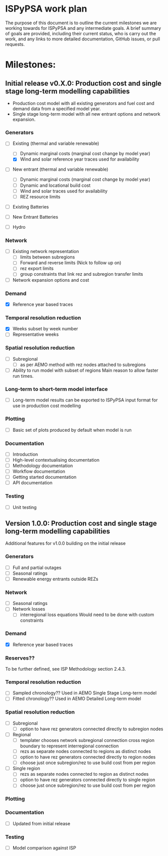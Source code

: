 # ISPyPSA work plan

The purpose of this document is to outline the current milestones we are working towards for ISPyPSA and any 
intermediate goals. A brief summary of goals are provided, including their current status, who is carry out the work,
and any links to more detailed documentation, GitHub issues, or pull requests.

# Milestones:

## Initial release v0.X.0: Production cost and single stage long-term modelling capabilities

- Production cost model with all existing generators and fuel cost and demand data from a specified model year.
- Single stage long-term model with all new entrant options and network expansion.

### Generators 

- [ ] Existing (thermal and variable renewable)
  - [ ] Dynamic marginal costs (marginal cost change by model year)
  - [x] Wind and solar reference year traces used for availability

- [ ] New entrant (thermal and variable renewable)
  - [ ] Dynamic marginal costs (marginal cost change by model year)
  - [ ] Dynamic and locational build cost
  - [ ] Wind and solar traces used for availability
  - [ ] REZ resource limits

- [ ] Existing Batteries

- [ ] New Entrant Batteries

- [ ] Hydro

### Network

- [ ] Existing network representation
  - [ ] limits between subregions
  - [ ] Forward and reverse limits (Nick to follow up on)
  - [ ] rez export limits
  - [ ] group constraints that link rez and subregion transfer limits

- [ ] Network expansion options and cost

### Demand

- [x] Reference year based traces

### Temporal resolution reduction

- [x] Weeks subset by week number
- [ ] Representative weeks

### Spatial resolution reduction

- [ ] Subregional
  - [ ] as per AEMO method with rez nodes attached to subregions

- [ ] Ability to run model with subset of regions
  Main reason to allow faster run times.

### Long-term to short-term model interface

- [ ] Long-term model results can be exported to ISPyPSA input format for use in 
  production cost modelling

### Plotting

- [ ] Basic set of plots produced by default when model is run

### Documentation

- [ ] Introduction
- [ ] High-level contextualising documentation 
- [ ] Methodology documentation
- [ ] Workflow documentation
- [ ] Getting started documentation
- [ ] API documentation

### Testing

- [ ] Unit testing

## Version 1.0.0: Production cost and single stage long-term modelling capabilities

Additional features for v1.0.0 building on the initial release

### Generators 

- [ ] Full and partial outages
- [ ] Seasonal ratings
- [ ] Renewable energy entrants outside REZs

### Network

- [ ] Seasonal ratings 
- [ ] Network losses
  - [ ] interregional loss equations
    Would need to be done with custom constraints 

### Demand

- [x] Reference year based traces

### Reserves??

To be further defined, see ISP Methodology section 2.4.3.

### Temporal resolution reduction

- [ ] Sampled chronology??
  Used in AEMO Single Stage Long-term model
- [ ] Fitted chronology??
  Used in AEMO Detailed Long-term model

### Spatial resolution reduction

- [ ] Subregional
  - [ ] option to have rez generators connected directly to subregion nodes
  
- [ ] Regional 
  - [ ] templater chooses network subregional connection cross region boundary to 
    represent interregional connection
  - [ ] rezs as separate nodes connected to regions as distinct nodes 
  - [ ] option to have rez generators connected directly to region nodes
  - [ ] choose just once subregion/rez to use build cost from per region
  
- [ ] Single region
  - [ ] rezs as separate nodes connected to region as distinct nodes 
  - [ ] option to have rez generators connected directly to single region
  - [ ] choose just once subregion/rez to use build cost from per region

### Plotting

### Documentation

- [ ] Updated from initial release

### Testing

- [ ] Model comparison against ISP
